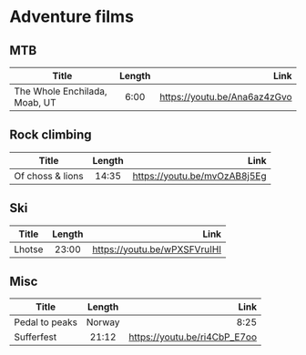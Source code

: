 # Adventure films

## MTB

| Title                                                                  | Length           | Link                                                    |
| -----------------------------------------------------------------------|:----------------:| -------------------------------------------------------:|
|  The Whole Enchilada, Moab, UT                                         | 6:00             | https://youtu.be/Ana6az4zGvo                            |

## Rock climbing

| Title                                                                  | Length           | Link                                                    |
| -----------------------------------------------------------------------|:----------------:| -------------------------------------------------------:|
|  Of choss & lions                                                      | 14:35            | https://youtu.be/mvOzAB8j5Eg                            |

## Ski

| Title                                                                  | Length           | Link                                                    |
| -----------------------------------------------------------------------|:----------------:| -------------------------------------------------------:|
|  Lhotse                                                                | 23:00            | https://youtu.be/wPXSFVruIHI                            |



## Misc

| Title                                                                  | Length           | Link                                                    |
| -----------------------------------------------------------------------|:----------------:| -------------------------------------------------------:|
|  Pedal to peaks | Norway                                               | 8:25             | https://youtu.be/OSNNk6s3iio                            |
|  Sufferfest                                                            | 21:12            | https://youtu.be/ri4CbP_E7oo                            |


